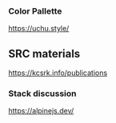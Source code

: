 ### Color Pallette
 https://uchu.style/
## SRC materials
https://kcsrk.info/publications

### Stack discussion
https://alpinejs.dev/